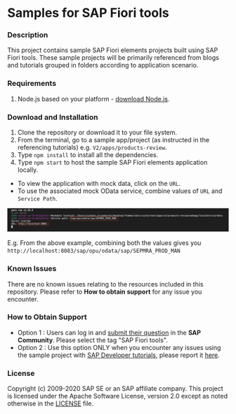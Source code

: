 # Samples for SAP Fiori tools

### Description
This project contains sample SAP Fiori elements projects built using SAP Fiori tools. These sample projects will be primarily referenced from blogs and tutorials grouped in folders according to application scenario.

### Requirements
1. Node.js based on your platform - [download Node.js](https://nodejs.org/en/download/).

### Download and Installation

1. Clone the repository or download it to your file system.
2. From the terminal, go to a sample app/project (as instructed in the referencing tutorials) e.g. `V2/apps/products-review`.
3. Type `npm install` to install all the dependencies.
4. Type `npm start` to host the sample SAP Fiori elements application locally. 
- To view the application with mock data, click on the `URL`.
- To use the associated mock OData service, combine values of `URL` and `Service Path`.

![example](V2/apps/images/products-review-run.png)

E.g. From the above example, combining both the values gives you `http://localhost:8083/sap/opu/odata/sap/SEPMRA_PROD_MAN`

### Known Issues
There are no known issues relating to the resources included in this repository. Please refer to **How to obtain support** for any issue you encounter.

### How to Obtain Support
- Option 1 : Users can log in and [submit their question](https://answers.sap.com/questions/ask.html) in the **SAP Community**. Please select the tag "SAP Fiori tools".
- Option 2 : Use this option ONLY when you encounter any issues using the sample project with [SAP Developer tutorials](https://developers.sap.com/group.fiori-tools-lrop.html), please report it [here](https://github.com/SAPDocuments/Tutorials/issues/new).

### License
Copyright (c) 2009-2020 SAP SE or an SAP affiliate company. This project is licensed under the Apache Software License, version 2.0 except as noted otherwise in the [LICENSE](/LICENSES/Apache-2.0.txt) file.
